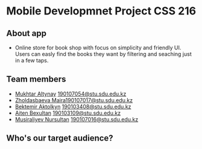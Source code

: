 # Mobile Developmnet Project CSS 216

**About app**
----------

- Online store for book shop with focus on simplicity and friendly UI. Users can easly find the books they want by filtering and seaching just in a few taps.

**Team members**
----------

- [Mukhtar Altynay](https://github.com/Altynay010201) 190107054@stu.sdu.edu.kz
- [Zholdasbaeva Maira](https://github.com/mairazh)190107017@stu.sdu.edu.kz
- [Bektemir Aktolkyn](https://github.com/190107077) 190103408@stu.sdu.edu.kz
- [Aiten Bexultan](https://github.com/i10Beksultan) 190103109@stu.sdu.edu.kz
- [Musiraliyev Nursultan](https://github.com/nurik12-py) 190107016@stu.sdu.edu.kz

**Who's our target audience?**
----------

